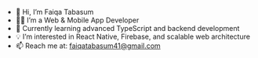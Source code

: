 - 👋 Hi, I’m Faiqa Tabasum
- 👩‍💻 I’m a Web & Mobile App Developer
- 🌱 Currently learning advanced TypeScript and backend development  
- 💡 I’m interested in React Native, Firebase, and scalable web architecture 
- 📫 Reach me at: faiqatabasum41@gmail.com  


<!---
faiqawan/faiqawan is a ✨ special ✨ repository because its `README.md` (this file) appears on your GitHub profile.
You can click the Preview link to take a look at your changes.
--->
